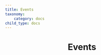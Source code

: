 ```yaml
---
title: Events
taxonomy:
    category: docs
child_type: docs
---
```




# **<center>Events</center>**


